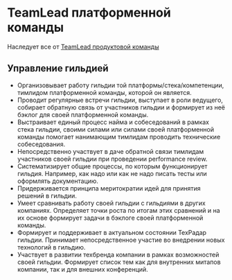 # TeamLead платформенной команды

Наследует все от [TeamLead продуктовой команды](teamlead_product_team.md)

## Управление гильдией
- Организовывает работу гильдии той платформы/стека/компетенции, тимлидом платформенной команды, которой он является.
- Проводит регулярные встречи гильдии, выступает в роли ведущего, собирает обратную связь от участников гильдии и формирует из неё бэклог для своей платформенной команды.
- Выстраивает единый процесс найма и собеседований в рамках стека гильдии, своими силами или силами своей платформенной команды помогает нанимающим тимлидам проводить технические собеседования.
- Непосредственно участвует в даче обратной связи тимлидам участников своей гильдии при проведении performance review.
- Систематизирует общие процессы, по которым функционирует гильдия. Например, как надо или как не надо писать тесты или оформлять документацию.
- Придерживается принципа меритократии идей для принятия решений в гильдии.
- Умеет сравнивать работу своей гильдии с гильдиями в других компаниях. Определяет точки роста по итогам этих сравнений и на их основе формирует задачи в бэклоге своей платформенной команды.
- Формирует и поддерживает в актуальном состоянии ТехРадар гильдии. Принимает непосредственное участие во внедрении новых технологий в гильдию.
- Участвует в развитии техбренда компании в рамках возможностей своей гильдии. Формирует список тем как для внутренних митапов компании, так и для внешних конференций.
